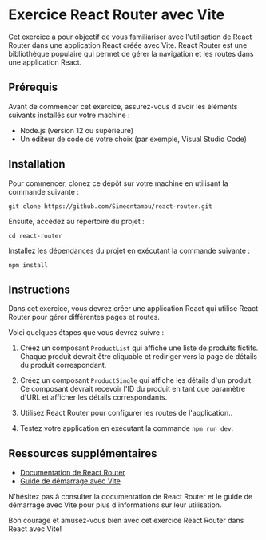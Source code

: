 # Exercice React Router avec Vite

Cet exercice a pour objectif de vous familiariser avec l'utilisation de React Router dans une application React créée avec Vite. React Router est une bibliothèque populaire qui permet de gérer la navigation et les routes dans une application React.

## Prérequis

Avant de commencer cet exercice, assurez-vous d'avoir les éléments suivants installés sur votre machine :

- Node.js (version 12 ou supérieure)
- Un éditeur de code de votre choix (par exemple, Visual Studio Code)

## Installation

Pour commencer, clonez ce dépôt sur votre machine en utilisant la commande suivante :

```
git clone https://github.com/Simeontambu/react-router.git
```

Ensuite, accédez au répertoire du projet :

```
cd react-router
```

Installez les dépendances du projet en exécutant la commande suivante :

```
npm install
```

## Instructions

Dans cet exercice, vous devrez créer une application React qui utilise React Router pour gérer différentes pages et routes. 

Voici quelques étapes que vous devrez suivre :

1. Créez un composant `ProductList` qui affiche une liste de produits fictifs. Chaque produit devrait être cliquable et rediriger vers la page de détails du produit correspondant.

2. Créez un composant `ProductSingle` qui affiche les détails d'un produit. Ce composant devrait recevoir l'ID du produit en tant que paramètre d'URL et afficher les détails correspondants.

3. Utilisez React Router pour configurer les routes de l'application..

4. Testez votre application en exécutant la commande `npm run dev`.

## Ressources supplémentaires

- [Documentation de React Router](https://reactrouter.com/)
- [Guide de démarrage avec Vite](https://vitejs.dev/guide/)

N'hésitez pas à consulter la documentation de React Router et le guide de démarrage avec Vite pour plus d'informations sur leur utilisation.

Bon courage et amusez-vous bien avec cet exercice React Router dans React avec Vite!
